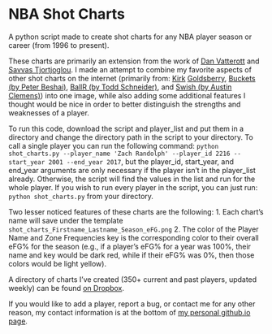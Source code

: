 # NBA Shot Charts

A python script made to create shot charts for any NBA player season or career (from 1996 to present).

These charts are primarily an extension from the work of [Dan Vatterott](http://www.danvatterott.com/) and [Savvas Tjortjoglou](http://www.savvastjortjoglou.com). I made an attempt to combine my favorite aspects of other shot charts on the internet (primarily from: [Kirk](https://www.instagram.com/kirkgoldsberry/) [Goldsberry](https://fivethirtyeight.com/contributors/kirk-goldsberry/), [Buckets (by Peter Beshai)](http://buckets.peterbeshai.com/app/#/playerView/201935_2015), [BallR (by Todd Schneider)](http://toddwschneider.com/posts/ballr-interactive-nba-shot-charts-with-r-and-shiny/), and [Swish (by Austin Clemens)](http://www.austinclemens.com/shotcharts/)) into one image, while also adding some additional features I thought would be nice in order to better distinguish the strengths and weaknesses of a player.

To run this code, download the script and player_list and put them in a directory and change the directory path in the script to your directory. To call a single player you can run the following command: `python shot_charts.py --player_name 'Zach Randolph' --player_id 2216 --start_year 2001 --end_year 2017`, but the player_id, start_year, and end_year arguments are only necessary if the player isn’t in the player_list already. Otherwise, the script will find the values in the list and run for the whole player. If you wish to run every player in the script, you can just run: `python shot_charts.py` from your directory. 

Two lesser noticed features of these charts are the following:
	1. Each chart’s name will save under the template `shot_charts_Firstname_Lastname_Season_eFG.png`
	2. The color of the Player Name and Zone Frequencies key is the corresponding color to their overall eFG% for the season (e.g., if a player’s eFG% for a year was 100%, their name and key would be dark red, while if their eFG% was 0%, then those colors would be light yellow).

A directory of charts I’ve created (350+ current and past players, updated weekly) can be found [on Dropbox](http://bit.ly/CR_nba_shot_charts).

If you would like to add a player, report a bug, or contact me for any other reason, my contact information is at the bottom of [my personal github.io page](http://connor-r.github.io/).


